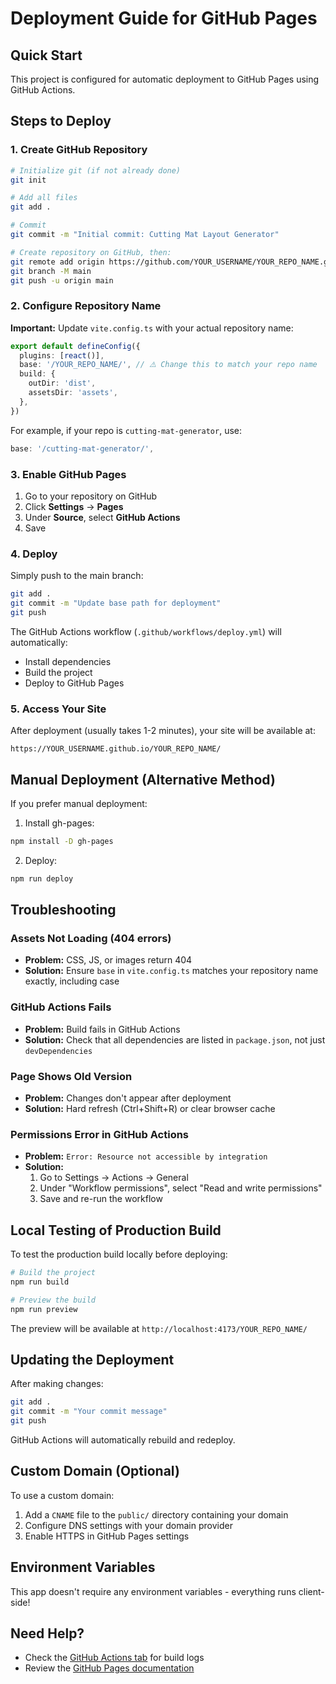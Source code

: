 # Deployment Guide for GitHub Pages

## Quick Start

This project is configured for automatic deployment to GitHub Pages using GitHub Actions.

## Steps to Deploy

### 1. Create GitHub Repository

```bash
# Initialize git (if not already done)
git init

# Add all files
git add .

# Commit
git commit -m "Initial commit: Cutting Mat Layout Generator"

# Create repository on GitHub, then:
git remote add origin https://github.com/YOUR_USERNAME/YOUR_REPO_NAME.git
git branch -M main
git push -u origin main
```

### 2. Configure Repository Name

**Important:** Update `vite.config.ts` with your actual repository name:

```typescript
export default defineConfig({
  plugins: [react()],
  base: '/YOUR_REPO_NAME/', // ⚠️ Change this to match your repo name
  build: {
    outDir: 'dist',
    assetsDir: 'assets',
  },
})
```

For example, if your repo is `cutting-mat-generator`, use:
```typescript
base: '/cutting-mat-generator/',
```

### 3. Enable GitHub Pages

1. Go to your repository on GitHub
2. Click **Settings** → **Pages**
3. Under **Source**, select **GitHub Actions**
4. Save

### 4. Deploy

Simply push to the main branch:

```bash
git add .
git commit -m "Update base path for deployment"
git push
```

The GitHub Actions workflow (`.github/workflows/deploy.yml`) will automatically:
- Install dependencies
- Build the project
- Deploy to GitHub Pages

### 5. Access Your Site

After deployment (usually takes 1-2 minutes), your site will be available at:

```
https://YOUR_USERNAME.github.io/YOUR_REPO_NAME/
```

## Manual Deployment (Alternative Method)

If you prefer manual deployment:

1. Install gh-pages:
```bash
npm install -D gh-pages
```

2. Deploy:
```bash
npm run deploy
```

## Troubleshooting

### Assets Not Loading (404 errors)

- **Problem:** CSS, JS, or images return 404
- **Solution:** Ensure `base` in `vite.config.ts` matches your repository name exactly, including case

### GitHub Actions Fails

- **Problem:** Build fails in GitHub Actions
- **Solution:** Check that all dependencies are listed in `package.json`, not just `devDependencies`

### Page Shows Old Version

- **Problem:** Changes don't appear after deployment
- **Solution:** Hard refresh (Ctrl+Shift+R) or clear browser cache

### Permissions Error in GitHub Actions

- **Problem:** `Error: Resource not accessible by integration`
- **Solution:** 
  1. Go to Settings → Actions → General
  2. Under "Workflow permissions", select "Read and write permissions"
  3. Save and re-run the workflow

## Local Testing of Production Build

To test the production build locally before deploying:

```bash
# Build the project
npm run build

# Preview the build
npm run preview
```

The preview will be available at `http://localhost:4173/YOUR_REPO_NAME/`

## Updating the Deployment

After making changes:

```bash
git add .
git commit -m "Your commit message"
git push
```

GitHub Actions will automatically rebuild and redeploy.

## Custom Domain (Optional)

To use a custom domain:

1. Add a `CNAME` file to the `public/` directory containing your domain
2. Configure DNS settings with your domain provider
3. Enable HTTPS in GitHub Pages settings

## Environment Variables

This app doesn't require any environment variables - everything runs client-side!

## Need Help?

- Check the [GitHub Actions tab](https://github.com/YOUR_USERNAME/YOUR_REPO_NAME/actions) for build logs
- Review the [GitHub Pages documentation](https://docs.github.com/en/pages)
